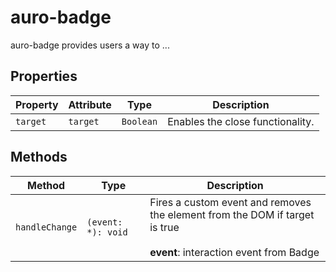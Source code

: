 # auro-badge

auro-badge provides users a way to ...

## Properties

| Property | Attribute | Type      | Description                      |
|----------|-----------|-----------|----------------------------------|
| `target` | `target`  | `Boolean` | Enables the close functionality. |

## Methods

| Method         | Type               | Description                                      |
|----------------|--------------------|--------------------------------------------------|
| `handleChange` | `(event: *): void` | Fires a custom event and removes the element from the DOM if target is true<br /><br />**event**: interaction event from Badge |
